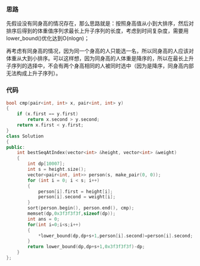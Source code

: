 ### 思路

先假设没有同身高的情况存在，那么思路就是：按照身高值从小到大排序，然后对排序后得到的体重值序列求最长上升子序列的长度，考虑到时间复杂度，需要用lower_bound()优化达到O(nlogn)；

再考虑有同身高的情况，因为同一个身高的人只能选一名，所以同身高的人应该对体重从大到小排序。可以这样想，因为同身高的人体重是降序的，所以在最长上升子序列的选择中，不会有两个身高相同的人被同时选中（因为是降序，同身高内部无法构成上升子序列）。

### 代码

```c++
bool cmp(pair<int, int> x, pair<int, int> y)
{
    if (x.first == y.first)
        return x.second > y.second;
    return x.first < y.first;
}
class Solution
{
public:
    int bestSeqAtIndex(vector<int> &height, vector<int> &weight)
    {
        int dp[10007];
        int s = height.size();
        vector<pair<int, int>> person(s, make_pair(0, 0));
        for (int i = 0; i < s; i++)
        {
            person[i].first = height[i];
            person[i].second = weight[i];
        }
        sort(person.begin(), person.end(), cmp);
        memset(dp,0x3f3f3f3f,sizeof(dp));
        int ans = 0;
        for(int i=0;i<s;i++)
        {
            *lower_bound(dp,dp+s+1,person[i].second)=person[i].second;
        }
        return lower_bound(dp,dp+s+1,0x3f3f3f3f)-dp;
    }
};
```